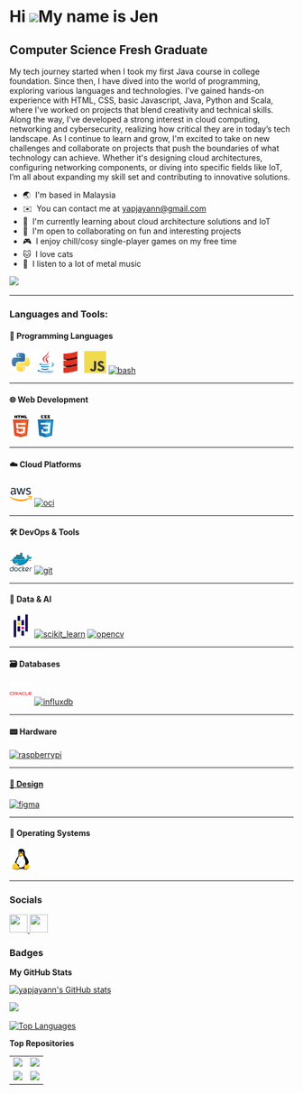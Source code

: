 Hi ![](https://user-images.githubusercontent.com/18350557/176309783-0785949b-9127-417c-8b55-ab5a4333674e.gif)My name is Jen
===========================================================================================================================

Computer Science Fresh Graduate
-----------------------------------

My tech journey started when I took my first Java course in college foundation. Since then, I have dived into the world of programming, exploring various languages and technologies. I've gained hands-on experience with HTML, CSS, basic Javascript, Java, Python and Scala, where I've worked on projects that blend creativity and technical skills. Along the way, I've developed a strong interest in cloud computing, networking and cybersecurity, realizing how critical they are in today’s tech landscape. As I continue to learn and grow, I'm excited to take on new challenges and collaborate on projects that push the boundaries of what technology can achieve. Whether it's designing cloud architectures, configuring networking components, or diving into specific fields like IoT, I’m all about expanding my skill set and contributing to innovative solutions.

* 🌏  I'm based in Malaysia
* ✉️  You can contact me at [yapjayann@gmail.com](mailto:yapjayann@gmail.com)
* 🧠  I'm currently learning about cloud architecture solutions and IoT
* 🤝  I'm open to collaborating on fun and interesting projects
* 🎮  I enjoy chill/cosy single-player games on my free time
* 🐱  I love cats  
* 🎵  I listen to a lot of metal music

<a href="https://www.github.com/yapjayann" target="_blank" rel="noreferrer"><img
src="https://img.shields.io/github/followers/yapjayann?logo=github&style=for-the-badge&color=3382ed&labelColor=000000" /></a>

---
### Languages and Tools:

#### 🧠 Programming Languages

<p align="left">
  <a href="https://www.python.org" target="_blank"><img src="https://raw.githubusercontent.com/devicons/devicon/master/icons/python/python-original.svg" alt="python" width="40" height="40"/></a>
  <a href="https://www.java.com" target="_blank"><img src="https://raw.githubusercontent.com/devicons/devicon/master/icons/java/java-original.svg" alt="java" width="40" height="40"/></a>
  <a href="https://www.scala-lang.org" target="_blank"><img src="https://raw.githubusercontent.com/devicons/devicon/master/icons/scala/scala-original.svg" alt="scala" width="40" height="40"/></a>
  <a href="https://developer.mozilla.org/en-US/docs/Web/JavaScript" target="_blank"><img src="https://raw.githubusercontent.com/devicons/devicon/master/icons/javascript/javascript-original.svg" alt="javascript" width="40" height="40"/></a>
  <a href="https://www.gnu.org/software/bash/" target="_blank"><img src="https://www.vectorlogo.zone/logos/gnu_bash/gnu_bash-icon.svg" alt="bash" width="40" height="40"/></a>
</p>

---

#### 🌐 Web Development

<p align="left">
  <a href="https://www.w3.org/html/" target="_blank"><img src="https://raw.githubusercontent.com/devicons/devicon/master/icons/html5/html5-original-wordmark.svg" alt="html5" width="40" height="40"/></a>
  <a href="https://www.w3schools.com/css/" target="_blank"><img src="https://raw.githubusercontent.com/devicons/devicon/master/icons/css3/css3-original-wordmark.svg" alt="css3" width="40" height="40"/></a>
</p>

---

#### ☁️ Cloud Platforms

<p align="left">
  <a href="https://aws.amazon.com" target="_blank"><img src="https://raw.githubusercontent.com/devicons/devicon/master/icons/amazonwebservices/amazonwebservices-original-wordmark.svg" alt="aws" width="40" height="40"/></a>
  <a href="https://www.oracle.com/cloud/" target="_blank"><img src="https://www.svgrepo.com/show/448245/oracle.svg" alt="oci" width="40" height="40"/></a>
</p>

---

#### 🛠️ DevOps & Tools

<p align="left">
  <a href="https://www.docker.com/" target="_blank"><img src="https://raw.githubusercontent.com/devicons/devicon/master/icons/docker/docker-original-wordmark.svg" alt="docker" width="40" height="40"/></a>
  <a href="https://git-scm.com/" target="_blank"><img src="https://www.vectorlogo.zone/logos/git-scm/git-scm-icon.svg" alt="git" width="40" height="40"/></a>
</p>

---

#### 🧪 Data & AI

<p align="left">
  <a href="https://pandas.pydata.org/" target="_blank"><img src="https://raw.githubusercontent.com/devicons/devicon/2ae2a900d2f041da66e950e4d48052658d850630/icons/pandas/pandas-original.svg" alt="pandas" width="40" height="40"/></a>
  <a href="https://scikit-learn.org/" target="_blank"><img src="https://upload.wikimedia.org/wikipedia/commons/0/05/Scikit_learn_logo_small.svg" alt="scikit_learn" width="40" height="40"/></a>
  <a href="https://opencv.org/" target="_blank"><img src="https://www.vectorlogo.zone/logos/opencv/opencv-icon.svg" alt="opencv" width="40" height="40"/></a>
</p>

---

#### 🗃️ Databases

<p align="left">
  <a href="https://www.oracle.com/" target="_blank"><img src="https://raw.githubusercontent.com/devicons/devicon/master/icons/oracle/oracle-original.svg" alt="oracle" width="40" height="40"/></a>
  <a href="https://www.influxdata.com/" target="_blank"><img src="https://avatars.githubusercontent.com/u/5713248?s=200&v=4" alt="influxdb" width="40" height="40"/></a>
</p>

---

#### 📟 Hardware

<p align="left">
  <a href="https://www.raspberrypi.com/" target="_blank"><img src="https://upload.wikimedia.org/wikipedia/en/c/cb/Raspberry_Pi_Logo.svg" alt="raspberrypi" width="40" 
</p>

---

#### 🎨 Design

<p align="left">
  <a href="https://www.figma.com/" target="_blank"><img src="https://www.vectorlogo.zone/logos/figma/figma-icon.svg" alt="figma" width="40" height="40"/></a>
</p>

---

#### 🐧 Operating Systems

<p align="left">
  <a href="https://www.linux.org/" target="_blank"><img src="https://raw.githubusercontent.com/devicons/devicon/master/icons/linux/linux-original.svg" alt="linux" width="40" height="40"/></a>
</p>


---


### Socials

<p align="left"> <a href="https://www.github.com/yapjayann" target="_blank" rel="noreferrer"> <picture> <source media="(prefers-color-scheme: dark)" srcset="https://raw.githubusercontent.com/danielcranney/readme-generator/main/public/icons/socials/github-dark.svg" /> <source media="(prefers-color-scheme: light)" srcset="https://raw.githubusercontent.com/danielcranney/readme-generator/main/public/icons/socials/github.svg" /> <img src="https://raw.githubusercontent.com/danielcranney/readme-generator/main/public/icons/socials/github.svg" width="32" height="32" /> </picture> </a> <a href="https://www.linkedin.com/in/jayannyap/" target="_blank" rel="noreferrer"> <picture> <source media="(prefers-color-scheme: dark)" srcset="https://raw.githubusercontent.com/danielcranney/readme-generator/main/public/icons/socials/linkedin-dark.svg" /> <source media="(prefers-color-scheme: light)" srcset="https://raw.githubusercontent.com/danielcranney/readme-generator/main/public/icons/socials/linkedin.svg" /> <img src="https://raw.githubusercontent.com/danielcranney/readme-generator/main/public/icons/socials/linkedin.svg" width="32" height="32" /> </picture> </a></p>

### Badges

<b>My GitHub Stats</b>

<a href="http://www.github.com/yapjayann"><img src="https://github-readme-stats.vercel.app/api?username=yapjayann&show_icons=true&hide=&count_private=true&title_color=ec4899&text_color=a855f7&icon_color=3382ed&bg_color=000000&hide_border=true&show_icons=true" alt="yapjayann's GitHub stats" /></a>

<a href="http://www.github.com/yapjayann"><img src="https://github-readme-streak-stats.herokuapp.com/?user=yapjayann&stroke=a855f7&background=000000&ring=ec4899&fire=ec4899&currStreakNum=a855f7&currStreakLabel=ec4899&sideNums=a855f7&sideLabels=a855f7&dates=a855f7&hide_border=true" /></a>

<a href="https://github.com/yapjayann" align="left"><img src="https://github-readme-stats.vercel.app/api/top-langs/?username=yapjayann&langs_count=10&title_color=ec4899&text_color=a855f7&icon_color=3382ed&bg_color=000000&hide_border=true&locale=en&custom_title=Top%20%Languages" alt="Top Languages" /></a>

<b>Top Repositories</b>

<table align="center">
  <tr>
    <td>
      <a href="https://github.com/yapjayann/POS-System">
        <img src="https://github-readme-stats.vercel.app/api/pin/?username=yapjayann&repo=POS-System&title_color=ec4899&text_color=a855f7&icon_color=3382ed&bg_color=000000&hide_border=true&locale=en" />
      </a>
    </td>
    <td>
      <a href="https://github.com/yapjayann/campus-network-architecture">
        <img src="https://github-readme-stats.vercel.app/api/pin/?username=yapjayann&repo=campus-network-architecture&title_color=ec4899&text_color=a855f7&icon_color=3382ed&bg_color=000000&hide_border=true&locale=en" />
      </a>
    </td>
  </tr>
  <tr>
    <td>
      <a href="https://github.com/yapjayann/paragraph-extraction">
        <img src="https://github-readme-stats.vercel.app/api/pin/?username=yapjayann&repo=paragraph-extraction&title_color=ec4899&text_color=a855f7&icon_color=3382ed&bg_color=000000&hide_border=true&locale=en" />
      </a>
    </td>
    <td>
      <a href="https://github.com/yapjayann/mqtt">
        <img src="https://github-readme-stats.vercel.app/api/pin/?username=yapjayann&repo=mqtt&title_color=ec4899&text_color=a855f7&icon_color=3382ed&bg_color=000000&hide_border=true&locale=en" />
      </a>
    </td>
  </tr>
</table>


